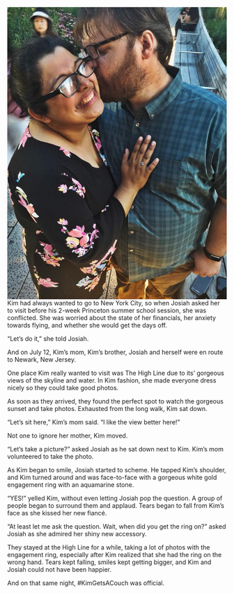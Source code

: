 

<img style="float: right;" src="/img/engagementpic.jpg">
Kim had always wanted to go to New York City, so when Josiah asked her to visit before his 2-week Princeton summer school session, she was conflicted. She was worried about the state of her financials, her anxiety towards flying, and whether she would get the days off.

“Let’s do it,” she told Josiah.

And on July 12, Kim’s mom, Kim’s brother, Josiah and herself were en route to Newark, New Jersey.

One place Kim really wanted to visit was The High Line due to its’ gorgeous views of the skyline and water. In Kim fashion, she made everyone dress nicely so they could take good photos.

As soon as they arrived, they found the perfect spot to watch the gorgeous sunset and take photos. Exhausted from the long walk, Kim sat down.

“Let’s sit here,” Kim’s mom said. “I like the view better here!”

Not one to ignore her mother, Kim moved.

“Let’s take a picture?” asked Josiah as he sat down next to Kim. Kim’s mom volunteered to take the photo.

As Kim began to smile, Josiah started to scheme. He tapped Kim’s shoulder, and Kim turned around and was face-to-face with a gorgeous white gold engagement ring with an aquamarine stone.

“YES!” yelled Kim, without even letting Josiah pop the question. A group of people began to surround them and applaud. Tears began to fall from Kim’s face as she kissed her new fiancé.

“At least let me ask the question. Wait, when did you get the ring on?” asked Josiah as she admired her shiny new accessory.

They stayed at the High Line for a while, taking a lot of photos with the engagement ring, especially after Kim realized that she had the ring on the wrong hand. Tears kept falling, smiles kept getting bigger, and Kim and Josiah could not have been happier.

And on that same night, #KimGetsACouch was official.
